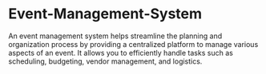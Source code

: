 # Event-Management-System
An event management system helps streamline the planning and organization process by providing a centralized platform to manage various aspects of an event. It allows you to efficiently handle tasks such as scheduling, budgeting, vendor management, and logistics.
